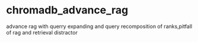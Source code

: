 # chromadb_advance_rag
advance rag with querry expanding and query recomposition of ranks,pitfall of rag and retrieval distractor 
